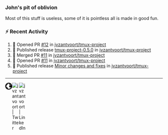 ### John's pit of oblivion

Most of this stuff is useless, some of it is pointless all is made in good fun.

### :zap: Recent Activity

<!--START_SECTION:activity-->
1. 💪 Opened PR [#12](https://github.com/jvzantvoort/tmux-project/pull/12) in [jvzantvoort/tmux-project](https://github.com/jvzantvoort/tmux-project)
2. 🚀 Published release [tmux-project-0.5.0](https://github.com/jvzantvoort/tmux-project/releases/tag/tmux-project-0.5.0) in [jvzantvoort/tmux-project](https://github.com/jvzantvoort/tmux-project)
3. 🎉 Merged PR [#11](https://github.com/jvzantvoort/tmux-project/pull/11) in [jvzantvoort/tmux-project](https://github.com/jvzantvoort/tmux-project)
4. 💪 Opened PR [#11](https://github.com/jvzantvoort/tmux-project/pull/11) in [jvzantvoort/tmux-project](https://github.com/jvzantvoort/tmux-project)
5. 🚀 Published release [Minor changes and fixes](https://github.com/jvzantvoort/tmux-project/releases/tag/tmux-project-0.4.2) in [jvzantvoort/tmux-project](https://github.com/jvzantvoort/tmux-project)
<!--END_SECTION:activity-->

---

[<img align="left" alt="jvzantvoort.org" width="22px" src="https://raw.githubusercontent.com/iconic/open-iconic/master/svg/globe.svg" />][website]
[<img align="left" alt="jvzantvoort | Twitter" width="22px" src="https://cdn.jsdelivr.net/npm/simple-icons@v3/icons/twitter.svg" />][twitter]
[<img align="left" alt="jvzantvoort | LinkedIn" width="22px" src="https://cdn.jsdelivr.net/npm/simple-icons@v3/icons/linkedin.svg" />][linkedin]


[website]: https://vanzantvoort.org/
[twitter]: https://twitter.com/jvanzantvoort
[linkedin]: https://www.linkedin.com/in/johnvanzantvoort/
